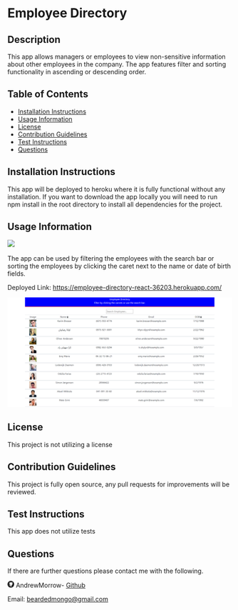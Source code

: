 # Employee Directory

## Description

This app allows managers or employees to view non-sensitive information about other employees in the company. The app features filter and sorting functionality in ascending or descending order.

## Table of Contents

-   [Installation Instructions](#installation-instructions)
-   [Usage Information](#usage-information)
-   [License](#license)
-   [Contribution Guidelines](#contribution-guidelines)
-   [Test Instructions](#test-instructions)
-   [Questions](#questions)

## Installation Instructions

This app will be deployed to heroku where it is fully functional without any installation. If you want to download the app locally you will need to run npm install in the root directory to install all dependencies for the project.

## Usage Information

<img src = "https://img.shields.io/badge/license-None-blue">

The app can be used by filtering the employees with the search bar or sorting the employees by clicking the caret next to the name or date of birth fields.

Deployed Link: https://employee-directory-react-36203.herokuapp.com/

<img src="assets/images/employeeDirectorySS.png">

## License

This project is not utilizing a license

## Contribution Guidelines

This project is fully open source, any pull requests for improvements will be reviewed.

## Test Instructions

This app does not utilize tests

## Questions

If there are further questions please contact me with the following.

<img src = "assets/images/githubLogoCrop.png" alt= 'Github Logo' width="15px" height="15px"> AndrewMorrow- <a href="https://github.com/AndrewMorrow" target= "_blank">Github</a>

Email: beardedmongo@gmail.com
